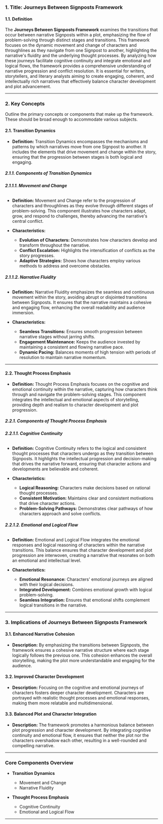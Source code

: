 ### **1. Title: Journeys Between Signposts Framework**

#### **1.1. Definition**

The **Journeys Between Signposts Framework** examines the transitions that occur between narrative Signposts within a plot, emphasizing the flow of problem-solving through distinct stages and transitions. This framework focuses on the dynamic movement and change of characters and throughlines as they navigate from one Signpost to another, highlighting the narrative's fluidity and the underlying thought processes. By analyzing how these journeys facilitate cognitive continuity and integrate emotional and logical flows, the framework provides a comprehensive understanding of narrative progression and conflict resolution. It is essential for writers, storytellers, and literary analysts aiming to create engaging, coherent, and intellectually rich narratives that effectively balance character development and plot advancement.

---

### **2. Key Concepts**

Outline the primary concepts or components that make up the framework. These should be broad enough to accommodate various subjects.

#### **2.1. Transition Dynamics**

- **Definition:**
  Transition Dynamics encompasses the mechanisms and patterns by which narratives move from one Signpost to another. It includes the elements that drive movement and change within the story, ensuring that the progression between stages is both logical and engaging.

##### **2.1.1. Components of Transition Dynamics**

###### **2.1.1.1. Movement and Change**

- **Definition:**
  Movement and Change refer to the progression of characters and throughlines as they evolve through different stages of problem-solving. This component illustrates how characters adapt, grow, and respond to challenges, thereby advancing the narrative's central conflict.

- **Characteristics:**
  - **Evolution of Characters:** Demonstrates how characters develop and transform throughout the narrative.
  - **Conflict Escalation:** Highlights the intensification of conflicts as the story progresses.
  - **Adaptive Strategies:** Shows how characters employ various methods to address and overcome obstacles.

###### **2.1.1.2. Narrative Fluidity**

- **Definition:**
  Narrative Fluidity emphasizes the seamless and continuous movement within the story, avoiding abrupt or disjointed transitions between Signposts. It ensures that the narrative maintains a cohesive and engaging flow, enhancing the overall readability and audience immersion.

- **Characteristics:**
  - **Seamless Transitions:** Ensures smooth progression between narrative stages without jarring shifts.
  - **Engagement Maintenance:** Keeps the audience invested by maintaining a consistent and flowing narrative pace.
  - **Dynamic Pacing:** Balances moments of high tension with periods of resolution to maintain narrative momentum.

---

#### **2.2. Thought Process Emphasis**

- **Definition:**
  Thought Process Emphasis focuses on the cognitive and emotional continuity within the narrative, capturing how characters think through and navigate the problem-solving stages. This component integrates the intellectual and emotional aspects of storytelling, providing depth and realism to character development and plot progression.

##### **2.2.1. Components of Thought Process Emphasis**

###### **2.2.1.1. Cognitive Continuity**

- **Definition:**
  Cognitive Continuity refers to the logical and consistent thought processes that characters undergo as they transition between Signposts. It highlights the intellectual progression and decision-making that drives the narrative forward, ensuring that character actions and developments are believable and coherent.

- **Characteristics:**
  - **Logical Reasoning:** Characters make decisions based on rational thought processes.
  - **Consistent Motivation:** Maintains clear and consistent motivations that drive character actions.
  - **Problem-Solving Pathways:** Demonstrates clear pathways of how characters approach and solve conflicts.

###### **2.2.1.2. Emotional and Logical Flow**

- **Definition:**
  Emotional and Logical Flow integrates the emotional responses and logical reasoning of characters within the narrative transitions. This balance ensures that character development and plot progression are interwoven, creating a narrative that resonates on both an emotional and intellectual level.

- **Characteristics:**
  - **Emotional Resonance:** Characters' emotional journeys are aligned with their logical decisions.
  - **Integrated Development:** Combines emotional growth with logical problem-solving.
  - **Seamless Integration:** Ensures that emotional shifts complement logical transitions in the narrative.

---

### **3. Implications of Journeys Between Signposts Framework**

#### **3.1. Enhanced Narrative Cohesion**

- **Description:**
  By emphasizing the transitions between Signposts, the framework ensures a cohesive narrative structure where each stage logically follows the previous one. This cohesion enhances the overall storytelling, making the plot more understandable and engaging for the audience.

#### **3.2. Improved Character Development**

- **Description:**
  Focusing on the cognitive and emotional journeys of characters fosters deeper character development. Characters are portrayed with realistic thought processes and emotional responses, making them more relatable and multidimensional.

#### **3.3. Balanced Plot and Character Integration**

- **Description:**
  The framework promotes a harmonious balance between plot progression and character development. By integrating cognitive continuity and emotional flow, it ensures that neither the plot nor the characters overshadow each other, resulting in a well-rounded and compelling narrative.

---

### **Core Components Overview**

- **Transition Dynamics**

  - Movement and Change
  - Narrative Fluidity

- **Thought Process Emphasis**
  - Cognitive Continuity
  - Emotional and Logical Flow

---
